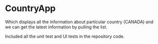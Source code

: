 # CountryApp

Which displays all the information about particular country (CANADA) and we can get the latest information by pulling the list.

Included all the unit test and UI tests in the repository code.
